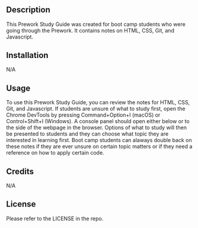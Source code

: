 # <Prework Study Guide Webpage>

## Description

This Prework Study Guide was created for boot camp students who were going through the Prework. It contains notes on HTML, CSS, Git, and Javascript.

## Installation

N/A 

## Usage

To use this Prework Study Guide, you can review the notes for HTML, CSS, Git, and Javascript. If students are unsure of what to study first, open the Chrome DevTools by pressing Command+Option+I (macOS) or Control+Shift+I (Windows). A console panel should open either below or to the side of the webpage in the browser. Options of what to study will then be presented to students and they can choose what topic they are interested in learning first. Boot camp students can alaways double back on these notes if they are ever unsure on certain topic matters or if they need a reference on how to apply certain code.


## Credits

N/A

## License

Please refer to the LICENSE in the repo.